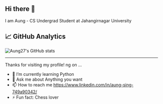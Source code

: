 ## Hi there 👋
I am Aung -
CS Undergrad Student at Jahangirnagar University 
## 📈 GitHub Analytics

![Aung27's GitHub stats](https://github-readme-stats.vercel.app/api?username=Aung27&show_icons=true)

---

Thanks for visiting my profile!
ng on ...
- 🌱 I’m currently learning Python 
- 💬 Ask me about Anything you want
- 📫 How to reach me https://www.linkedin.com/in/aung-sing-749a90342/
- ⚡ Fun fact: Chess lover
